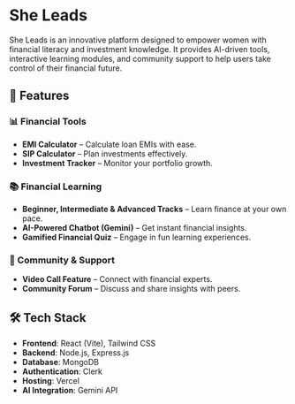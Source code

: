 # She Leads  

She Leads is an innovative platform designed to empower women with financial literacy and investment knowledge. It provides AI-driven tools, interactive learning modules, and community support to help users take control of their financial future.  

## 🚀 Features  

### 📊 Financial Tools  
- **EMI Calculator** – Calculate loan EMIs with ease.  
- **SIP Calculator** – Plan investments effectively.  
- **Investment Tracker** – Monitor your portfolio growth.  

### 📚 Financial Learning  
- **Beginner, Intermediate & Advanced Tracks** – Learn finance at your own pace.  
- **AI-Powered Chatbot (Gemini)** – Get instant financial insights.  
- **Gamified Financial Quiz** – Engage in fun learning experiences.  

### 💬 Community & Support  
- **Video Call Feature** – Connect with financial experts.  
- **Community Forum** – Discuss and share insights with peers.  

## 🛠 Tech Stack  
- **Frontend**: React (Vite), Tailwind CSS  
- **Backend**: Node.js, Express.js  
- **Database**: MongoDB  
- **Authentication**: Clerk  
- **Hosting**: Vercel 
- **AI Integration**: Gemini API


